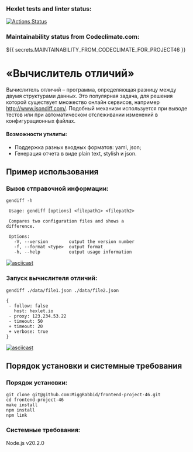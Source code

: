 ### Hexlet tests and linter status:
[![Actions Status](https://github.com/MiggRabbid/frontend-project-46/workflows/hexlet-check/badge.svg)](https://github.com/MiggRabbid/frontend-project-46/actions)

### Maintainability status from Codeclimate.com:
${{ secrets.MAINTAINABILITY_FROM_CODECLIMATE_FOR_PROJECT46 }}

# «Вычислитель отличий»
Вычислитель отличий – программа, определяющая разницу между двумя структурами данных.
Это популярная задача, для решения которой существует множество онлайн сервисов, например http://www.jsondiff.com/. Подобный механизм используется при выводе тестов или при автоматическом отслеживании изменений в конфигурационных файлах.

#### Возможности утилиты:
 - Поддержка разных входных форматов: yaml, json;
 - Генерация отчета в виде plain text, stylish и json.


 ## Пример использования
 ### Вызов стправочной информации:
 ```
gendiff -h

  Usage: gendiff [options] <filepath1> <filepath2>

  Compares two configuration files and shows a
difference.

  Options:
    -V, --version        output the version number
    -f, --format <type>  output format
    -h, --help           output usage information
```
[![asciicast](https://asciinema.org/a/604451.svg)](https://asciinema.org/a/604451)

 ### Запуск вычислителя отличий:
 ```
gendiff ./data/file1.json ./data/file2.json

{
  - follow: false
    host: hexlet.io
  - proxy: 123.234.53.22
  - timeout: 50
  + timeout: 20
  + verbose: true
}
```
[![asciicast](https://asciinema.org/a/604452.svg)](https://asciinema.org/a/604452)


## Порядок установки и системные требования
### Порядок установки:
```
git clone git@github.com:MiggRabbid/frontend-project-46.git
cd frontend-project-46
make install
npm install
npm link
```

### Системные требования:
Node.js v20.2.0